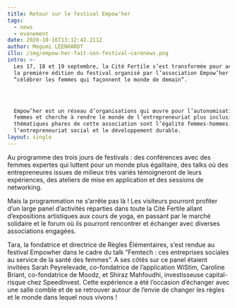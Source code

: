 ```yaml
---
title: Retour sur le festival Empow'her
tags:
  - news
  - evenement
date: 2020-10-16T13:12:42.211Z
author: Megumi LEENHARDT
illu: /img/empow-her-fait-son-festival-carenews.png
intro: >-
  Les 17, 18 et 19 septembre, la Cité Fertile s’est transformée pour accueillir
  la première édition du festival organisé par l’association Empow’her pour
  “célébrer les femmes qui façonnent le monde de demain”. 




  Empow’her est un réseau d’organisations qui œuvre pour l’autonomisation des
  femmes et cherche à rendre le monde de l’entrepreneuriat plus inclusif. Les
  thématiques phares de cette association sont l’égalité femmes-hommes,
  l’entrepreneuriat social et le développement durable.
layout: single
---
```

Au programme des trois jours de festivals : des conférences avec des femmes expertes qui luttent pour un monde plus égalitaire, des talks où des entrepreneures issues de milieux très variés témoigneront de leurs expériences, des ateliers de mise en application et des sessions de networking. 

Mais la programmation ne s’arrête pas là ! Les visiteurs pourront profiter d’un large panel d’activités réparties dans toute la Cité Fertile allant d’expositions artistiques aux cours de yoga, en passant par le marché solidaire et le forum où ils pourront rencontrer et échanger avec diverses associations engagées. 



Tara, la fondatrice et directrice de Règles Élémentaires, s’est rendue au festival Empowher dans le cadre du talk “Femtech : ces entreprises sociales au service de la santé des femmes”. A ses côtés sur ce panel étaient invitées Sarah Peyrelevade, co-fondatrice de l’application WiStim, Caroline Briant, co-fondatrice de Moodz, et Shiraz Mahfoudhi, investisseuse capital-risque chez SpeedInvest. Cette expérience a été l’occasion d’échanger avec une salle comble et de se retrouver autour de l’envie de changer les règles et le monde dans lequel nous vivons !
